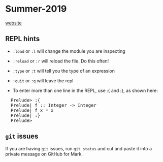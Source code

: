 # Summer-2019
[website](http://www.cs.bu.edu/fac/snyder/cs320/)


## REPL hints
* `:load` or `:l` will change the module you are inspecting
* `:reload` or `:r` will reload the file.  Do this often!
* `:type` or `:t` will tell you the type of an expression
* `:quit` or `:q` will leave the repl

* To enter more than one line in the REPL, use :{ and :}, as shown here:
<pre>
  Prelude> :{
  Prelude| f :: Integer -> Integer
  Prelude| f x = x
  Prelude| :}
  Prelude>
</pre>
## ```git``` issues
If you are having ```git``` issues, run ```git status``` and cut and paste it into a private message on GitHub for Mark. 
